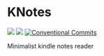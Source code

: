 # KNotes
<img src="https://img.shields.io/badge/Haskell-8.0.2-%235e5086.svg">  <img src="https://img.shields.io/badge/Elm-0.19-%2360b5cc.svg"> <a href="https://conventionalcommits.org"><img src="https://img.shields.io/badge/Conventional%20Commits-1.0.0-yellow.svg" alt="Conventional Commits"></a>


Minimalist kindle notes reader
